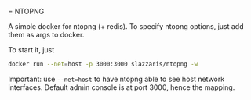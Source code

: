  = NTOPNG

A simple docker for ntopng (+ redis). To specify ntopng options, just add them as args to docker.

To start it, just
```sh
docker run --net=host -p 3000:3000 slazzaris/ntopng -w
```

Important: use `--net=host` to have ntopng able to see host network interfaces. Default admin console is at port 3000, hence the mapping.
